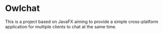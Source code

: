 # Owlchat
This is a project based on JavaFX aiming to provide a simple cross-platform application for multiple clients to chat at the same time.
